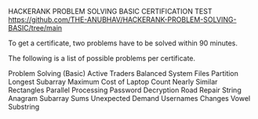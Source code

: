 HACKERANK PROBLEM SOLVING BASIC CERTIFICATION TEST
https://github.com/THE-ANUBHAV/HACKERANK-PROBLEM-SOLVING-BASIC/tree/main

To get a certificate, two problems have to be solved within 90 minutes.

The following is a list of possible problems per certificate.

Problem Solving (Basic)
Active Traders
Balanced System Files Partition
Longest Subarray
Maximum Cost of Laptop Count
Nearly Similar Rectangles
Parallel Processing
Password Decryption
Road Repair
String Anagram
Subarray Sums
Unexpected Demand
Usernames Changes
Vowel Substring
